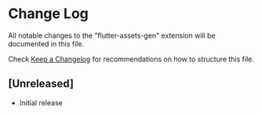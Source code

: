 # Change Log

All notable changes to the "flutter-assets-gen" extension will be documented in this file.

Check [Keep a Changelog](http://keepachangelog.com/) for recommendations on how to structure this file.

## [Unreleased]

- Initial release